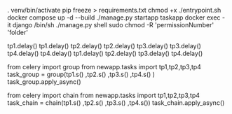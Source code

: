 . venv/bin/activate
pip freeze > requirements.txt
chmod +x ./entrypoint.sh
docker compose up -d --build
./manage.py startapp taskapp
docker exec -it django /bin/sh
./manage.py shell
sudo chmod -R 'permissionNumber' 'folder'

tp1.delay()
tp1.delay()
tp2.delay()
tp2.delay()
tp3.delay()
tp3.delay()
tp4.delay()
tp4.delay()
tp1.delay()
tp2.delay()
tp3.delay()
tp4.delay()

from celery import group
from newapp.tasks import tp1,tp2,tp3,tp4
task_group = group(tp1.s() ,tp2.s() ,tp3.s() ,tp4.s() )
task_group.apply_async()


from celery import chain
from newapp.tasks import tp1,tp2,tp3,tp4
task_chain = chain(tp1.s() ,tp2.s() ,tp3.s() ,tp4.s())
task_chain.apply_async()